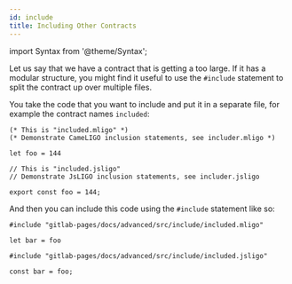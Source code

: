 ```yaml
---
id: include
title: Including Other Contracts
---
```


import Syntax from '@theme/Syntax';

Let us say that we have a contract that is getting a too large. If it
has a modular structure, you might find it useful to use the
`#include` statement to split the contract up over multiple files.

You take the code that you want to include and put it in a separate
file, for example the contract names `included`:

<Syntax syntax="cameligo">

```cameligo group=included
(* This is "included.mligo" *)
(* Demonstrate CameLIGO inclusion statements, see includer.mligo *)

let foo = 144
```

</Syntax>

<Syntax syntax="jsligo">

```jsligo group=included
// This is "included.jsligo"
// Demonstrate JsLIGO inclusion statements, see includer.jsligo

export const foo = 144;
```

</Syntax>

And then you can include this code using the `#include` statement like
so:

<Syntax syntax="cameligo">

```cameligo
#include "gitlab-pages/docs/advanced/src/include/included.mligo"

let bar = foo
```

</Syntax>

<Syntax syntax="jsligo">

```jsligo
#include "gitlab-pages/docs/advanced/src/include/included.jsligo"

const bar = foo;
```

</Syntax>

<!-- updated use of entry -->